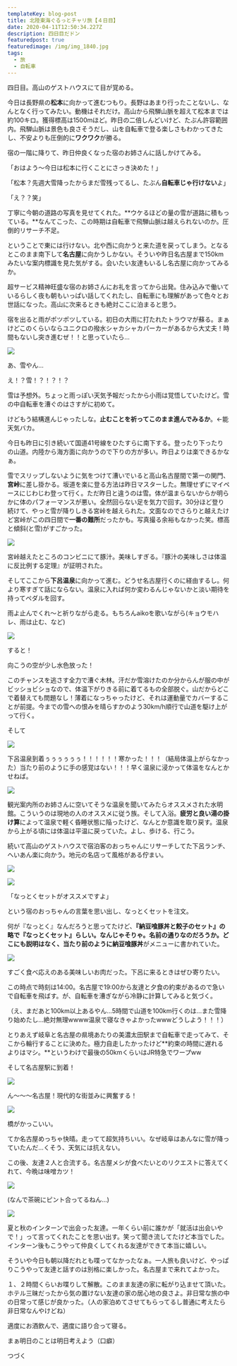 ```yaml
---
templateKey: blog-post
title: 北陸東海ぐるっとチャリ旅【４日目】
date: 2020-04-11T12:50:34.227Z
description: 四日目だドン
featuredpost: true
featuredimage: /img/img_1840.jpg
tags:
  - 旅
  - 自転車
---
```

四日目。高山のゲストハウスにて目が覚める。

今日は長野県の**松本**に向かって進むつもり。長野はあまり行ったことないし、なんとなく行ってみたい。動機はそれだけ。高山から飛騨山脈を超えて松本までは約100キロ。獲得標高は1500mほど。昨日の二倍しんどいけど、たぶん許容範囲内。飛騨山脈は景色も良さそうだし、山を自転車で登る楽しさもわかってきたし、不安よりも圧倒的に**ワクワク**が勝る。

宿の一階に降りて、昨日仲良くなった宿のお姉さんに話しかけてみる。

「おはよう〜今日は松本に行くことにさっき決めた！」

「松本？先週大雪降ったからまだ雪残ってるし、たぶん**自転車じゃ行けない**よ」

「え？？笑」

丁寧に今朝の道路の写真を見せてくれた。**ウケるほどの量の雪が道路に積もっている。**なんてこった、この時期は自転車で飛騨山脈は越えられないのか。圧倒的リサーチ不足。

ということで東には行けない。北や西に向かうと来た道を戻ってしまう。となるとこのまま南下して**名古屋**に向かうしかない。そういや昨日名古屋まで150kmみたいな案内標識を見た気がする。会いたい友達もいるし名古屋に向かってみるか。

超サービス精神旺盛な宿のお姉さんにお礼を言ってから出発。住み込みで働いているらしく夜も朝もいっぱい話してくれたし、自転車にも理解があって色々とお世話になった。高山に次来るときも絶対ここに泊まると思う。

宿を出ると雨がポツポツしている。初日の大雨に打たれたトラウマが蘇る。まぁけどこのくらいならユニクロの撥水シャカシャカパーカーがあるから大丈夫！時間もないし突き進むぜ！！と思っていたら...

![](/img/_mg_1797.jpg)

あ、雪やん...

え！？雪！？！？！？

雪は予想外。ちょっと雨っぽい天気予報だったから小雨は覚悟していたけど。雪の中自転車を漕ぐのはさすがに初めて。

けどもう結構進んじゃったしな。**止むことを祈ってこのまま進んでみるか**。←能天気バカ。

今日も昨日に引き続いて国道41号線をひたすらに南下する。登ったり下ったりの山道。内陸から海方面に向かうので下りの方が多い。昨日よりは楽できるかなぁ。

雪でスリップしないように気をつけて漕いでいると高山名古屋間で第一の関門、**宮峠**に差し掛かる。坂道を楽に登る方法は昨日マスターした。無理せずにマイペースにじわじわ登って行く。ただ昨日と違うのは雪。体が温まらないからか明らかに体のパフォーマンスが悪い。全然回らない足を気力で回す。30分ほど登り続けて、やっと雪が降りしきる宮峠を越えられた。文面なのでさらりと越えたけど宮峠がこの四日間で**一番の難所**だったかも。写真撮る余裕もなかった笑。標高と傾斜(と雪)がすごかった。

![](/img/ethjzn3uyaa-xj7.jpeg)

宮峠越えたところのコンビニにて豚汁。美味しすぎる。『豚汁の美味しさは体温に反比例する定理』が証明された。

そしてここから**下呂温泉**に向かって進む。どうせ名古屋行くのに経由するし。何より寒すぎて話にならない。温泉に入れば何か変わるんじゃないかと淡い期待を持ってペダルを回す。

雨よ止んでくれ〜と祈りながら走る。もちろんaikoを歌いながら(キョウモハレ、雨は止む、など)

![](/img/_mg_1812.jpg)

すると！

向こうの空が少し水色放った！

このチャンスを逃さす全力で漕ぐ木林。汗だか雪溶けたのか分からんが服の中がビッショビショなので、体温下がりきる前に着てるもの全部脱ぐ。山だからどこで着替えても問題なし！薄着になっちゃったけど、それは運動量でカバーすることが前提。今までの雪への恨みを晴らすかのよう30km/h順行で山道を駆け上がって行く。

そして

![](/img/img_1840.jpg)

下呂温泉到着ぅぅぅぅぅぅ！！！！！！寒かった！！！（結局体温上がらなかった）当たり前のように手の感覚はない！！！早く温泉に浸かって体温をなんとかせねば。

![](/img/_mg_1832.jpg)

観光案内所のお姉さんに空いてそうな温泉を聞いてみたらオススメされた水明館。こういうのは現地の人のオススメに従う族。そして入浴。**疲労と良い湯の掛け算**によって温泉で軽く昏睡状態に陥ったけど、なんとか意識を取り戻す。温泉から上がる頃には体温は平温に戻っていた。よし、歩ける、行こう。

続いて高山のゲストハウスで宿泊客のおっちゃんにリサーチしてた下呂ランチ、へいあん楽に向かう。地元の名店って風格がある佇まい。

![](/img/img_1820.jpg)

![](/img/ios-の画像-11-.jpg)

「なっとくセットがオススメですよ」

という宿のおっちゃんの言葉を思い出し、なっとくセットを注文。

何が『なっとく』なんだろうと思ってたけど、**『納豆喰豚丼と餃子のセット』**の略で『なっとくセット』らしい。なんじゃそりゃ。名前の通りなのだろうか。どこにも説明はなく、当たり前のように**納豆喰豚丼**がメニューに書かれていた。

![](/img/ios-の画像-12-.jpg)

すごく食べ応えのある美味しいお肉だった。下呂に来るときはぜひ寄りたい。

この時点で時刻は14:00。名古屋で19:00から友達と夕食の約束があるので急いで自転車を飛ばす。が、自転車を漕ぎながら冷静に計算してみると気づく。

（え、まだあと100km以上あるやん...5時間で山道を100km行くのは...また雪降り始めたし...絶対無理wwww温泉で寝なきゃよかったwwwどうしよう！！！）

とりあえず岐阜と名古屋の県境あたりの美濃太田駅まで自転車で走ってみて、そこから輪行することに決めた。極力自走したかったけど**約束の時間に遅れるよりはマシ。**というわけで最後の50kmくらいはJR特急でワープww

そして名古屋駅に到着！

![](/img/img_1847.jpg)

ん〜〜〜名古屋！現代的な街並みに興奮する！

![](/img/img_1863.jpg)

橋がかっこいい。

てか名古屋めっちゃ快晴。走ってて超気持ちいい。なぜ岐阜はあんなに雪が降っていたんだ...くそう、天気には抗えない。

この後、友達２人と合流する。名古屋メシが食べたいとのリクエストに答えてくれて、今晩は味噌カツ！

![](/img/img_1879.jpg)

(なんで茶碗にピント合ってるねん...)

![](/img/ios-の画像-14-.jpg)

夏と秋のインターンで出会った友達。一年くらい前に誰かが「就活は出会いやで！」って言ってくれたことを思い出す。笑って聞き流してたけど本当でした。インターン後もこうやって仲良くしてくれる友達ができて本当に嬉しい。

そういや今日も朝以降だれとも喋ってなかったなぁ。一人旅も良いけど、やっぱりこうやって友達と話すのは別格に楽しかった。名古屋まで来れてよかった。

１、２時間くらいお喋りして解散。このまま友達の家に転がり込ませて頂いた。ホテル三昧だったから気の置けない友達の家の居心地の良さよ。非日常な旅の中の日常って感じが良かった。（人の家泊めてさせてもらってるし普通に考えたら非日常なんやけどね）

適度にお酒飲んで、適度に語り合って寝る。

まぁ明日のことは明日考えよう（口癖）

つづく
